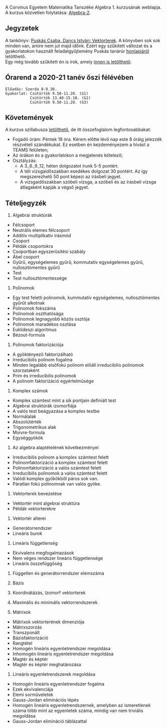 A Corvinus Egyetem Matematika Tanszéke Algebra 1. kurzusának weblapja. 
A kurzus közvetlen folytatása: [Algebra-2](/algebra-2).

## Jegyzetek
A tankönyv: [Puskás Csaba, Dancs István: Vektorterek](http://hunteka.uni-corvinus.hu/record/-/record/BCEKK379187).
A könyvben sok sok minden van, amire nem jut majd időnk. 
Ezért egy szűkített változat és a gyakorlatokon használt feladatgyűjtemény Puskás tanárúr [honlapjáról](http://web.uni-corvinus.hu/puskas) letölthető.\
Egy még tovább szűkített én is írok, amely [innen is letölthető](/linearalgebra).

<!--
Az eredmények a kis dolgozatok után: [Eredmények](http://web.uni-corvinus.hu/magyarkuti/Algebra1Eredmenyek.pdf).

-->
## Órarend a 2020-21 tanév őszi félévében
    Előadás: Szerda 8-9.30.
    Gyakorlat: Csütörtök 9.50-11.20. (G1)
               Csütörtök 13.40-15.10. (G2)
               Csütörtök 9.50-11.20. (G3)

## Követemények
A kurzus szillabusza [letölthető](https://www.uni-corvinus.hu/tantargyak/4MA12NAK02O/),
de itt összefoglalom legfontosabbakat:
 * Fogadó órám: Péntek 18 óra. Kérem előtte lévő nap este 8 óráig jelezzék részvételi szándékukat. Ez esetben én kezdeményezem a hívást a TEAMS felületen;
 * Az órákon és a gyakorlatokon a megjelenés kötelező;
 * Osztályzás: 
   - A 3.,6.,9.,12, héten dolgozatot írunk 5-5 pontért. 
   - A téli vizsgaidőszakban esedékes dolgozat 30 pontért. Az így megszerezhető 50 pont képezi az írásbeli jegyet.
   - A vizsgaidőszakban szóbeli vizsga, a szóbeli és az írásbeli vizsga átlagaként kapják a végső jegyet.

## Tételjegyzék
1. Algebrai struktúrák
* Félcsoport
* Neutrális elemes félcsoport
* Additív multiplikatív írásmód
* Csoport
* Példák csoportokra
* Csoportban egyszerűsítési szabály
* Ábel csoport
* Gyűrű, egységelemes gyűrű, kommutatív egységelemes gyűrű, nullosztómentes gyűrű
* Test
* Test nullosztómentessége

1. Polinomok
* Egy test feletti polinomok, kummutatív egységelemes, nullosztómentes gyűrűt alkotnak
* Polinomok fokszáma
* Polinomok oszthatósága
* Polinomok legnagyobb közös osztója
* Polinomok maradékos osztása
* Euklideszi algoritmus
* Bézout-formula

1. Polinomok faktorizációja 
* A gyöktényező faktorizálható
* Irreducibilis polinom fogalma
* Minden legalább elsőfokú polinom előáll irreducibilis polinomok szorzataként
* Prim és irreducibilis polinomok
* A polinom faktorizáció egyértelműsége

1. Komplex számok 
* Komplex számtest mint a sík pontjain definiált test
* Algebrai struktúrák izomorfiája
* A valós test beágyazása a komplex testbe
* Normálalak
* Abszolútérték
* Trigonometrikus alak
* Moivre-formula
* Egységgyökök

1. Az algebra alaptételének következményei 
* Irreducibilis polinom a komplex számtest felett
* Polinomfaktorizáció a komplex számtest felett
* Polinomfaktorizáció a valós számtest felett
* Irreducibilis polinomok a valós számtest felett
* Valódi komplex gyökökből páros sok van.
* Páratlan fokú polinomnak van valós gyöke.

1. Vektorterek bevezetése 
* Vektortér mint algebrai struktúra
* Példák vektorterekre

1. Vektortér alterei 
* Generátorrendszer
* Lineáris burok

1. Lineáris függetlenség 
* Ekvivalens megfogalmazások
* Nem véges rendszer lineáris függetlensége
* Lineáris összefüggőség

1. Független és generátorrendszer elemszáma 

1. Bázis 

1. Koordinátázás, Izomorf vektorterek 

1. Maximális és minimális vektorrendszerek 

1. Mátrixok 
* Mátrixok vektorterének dimenziója
* Mátrixszorzás
* Transzponált
* Bázisfaktorizáció
* Rangtétel
* Homogén lineáris egyenletrendszer megoldása
* Inhomogén lineáris egyenletrendszer megoldása
* Magtér és képtér
* Magtér és képtér meghatározása

1. Lineáris egyenletrendszerek megoldása 
* Homogén lineáris egyenletrendszer fogalma
* Ezek ekvivalenciája
* Elemi sorműveletek
* Gauss-Jordan eliminációs lépés
* Homogén lineáris egyenletrendszernek, amelyben az ismeretlenek száma több mint az egyenletek száma, mindig van nem triviális megoldása
* Gauss-Jordan elimináció táblázattal
